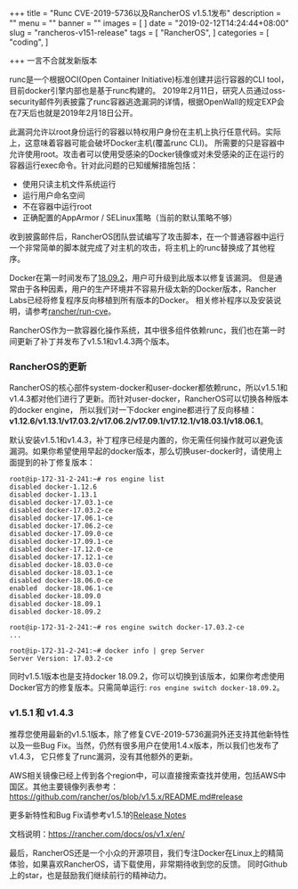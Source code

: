 +++
title = "Runc CVE-2019-5736以及RancherOS v1.5.1发布"
description = ""
menu = ""
banner = ""
images = [
]
date = "2019-02-12T14:24:44+08:00"
slug = "rancheros-v151-release"
tags = [
    "RancherOS",
]
categories = [
    "coding",
]

+++
一言不合就发新版本
<!--more-->

runc是一个根据OCI(Open Container Initiative)标准创建并运行容器的CLI tool，目前docker引擎内部也是基于runc构建的。
2019年2月11日，研究人员通过oss-security邮件列表披露了runc容器逃逸漏洞的详情，根据OpenWall的规定EXP会在7天后也就是2019年2月18日公开。

此漏洞允许以root身份运行的容器以特权用户身份在主机上执行任意代码。实际上，这意味着容器可能会破坏Docker主机(覆盖runc CLI)。
所需要的只是容器中允许使用root。攻击者可以使用受感染的Docker镜像或对未受感染的正在运行的容器运行exec命令。针对此问题的已知缓解措施包括：

- 使用只读主机文件系统运行
- 运行用户命名空间
- 不在容器中运行root
- 正确配置的AppArmor / SELinux策略（当前的默认策略不够）

收到披露邮件后，RancherOS团队尝试编写了攻击脚本，在一个普通容器中运行一个非常简单的脚本就完成了对主机的攻击，将主机上的runc替换成了其他程序。

Docker在第一时间发布了[18.09.2](https://github.com/docker/docker-ce/releases/tag/v18.09.2)，用户可升级到此版本以修复该漏洞。
但是通常由于各种因素，用户的生产环境并不容易升级太新的Docker版本，Rancher Labs已经将修复程序反向移植到所有版本的Docker。
相关修补程序以及安装说明，请参考[rancher/run-cve](https://github.com/rancher/runc-cve)。

RancherOS作为一款容器化操作系统，其中很多组件依赖runc，我们也在第一时间更新了补丁并发布了v1.5.1和v1.4.3两个版本。

### RancherOS的更新  

RancherOS的核心部件system-docker和user-docker都依赖runc，所以v1.5.1和v1.4.3都对他们进行了更新。而针对user-docker，RancherOS可以切换各种版本的docker engine，
所以我们对一下docker engine都进行了反向移植：**v1.12.6/v1.13.1/v17.03.2/v17.06.2/v17.09.1/v17.12.1/v18.03.1/v18.06.1**。

默认安装v1.5.1和v1.4.3，补丁程序已经是内置的，你无需任何操作就可以避免该漏洞。如果你希望使用早起的docker版本，那么切换user-docker时，请使用上面提到的补丁修复版本：

```
root@ip-172-31-2-241:~# ros engine list
disabled docker-1.12.6
disabled docker-1.13.1
disabled docker-17.03.1-ce
disabled docker-17.03.2-ce
disabled docker-17.06.1-ce
disabled docker-17.06.2-ce
disabled docker-17.09.0-ce
disabled docker-17.09.1-ce
disabled docker-17.12.0-ce
disabled docker-17.12.1-ce
disabled docker-18.03.0-ce
disabled docker-18.03.1-ce
disabled docker-18.06.0-ce
enabled  docker-18.06.1-ce
disabled docker-18.09.0
disabled docker-18.09.1
disabled docker-18.09.2

root@ip-172-31-2-241:~# ros engine switch docker-17.03.2-ce
...

root@ip-172-31-2-241:~# docker info | grep Server
Server Version: 17.03.2-ce
```

同时v1.5.1版本也是支持docker 18.09.2，你可以切换到该版本，如果你考虑使用Docker官方的修复版本。只需简单运行: `ros engine switch docker-18.09.2`。

### v1.5.1 和 v1.4.3  

推荐您使用最新的v1.5.1版本，除了修复CVE-2019-5736漏洞外还支持其他新特性以及一些Bug Fix。当然，仍然有很多用户在使用1.4.x版本，所以我们也发布了v1.4.3，
它只修复了runc漏洞，没有其他额外的更新。

AWS相关镜像已经上传到各个region中，可以直接搜索查找并使用，包括AWS中国区。其他主要镜像列表参考：https://github.com/rancher/os/blob/v1.5.x/README.md#release

更多新特性和Bug Fix请参考v1.5.1的[Release Notes](https://github.com/rancher/os/releases/tag/v1.5.1)

文档说明：https://rancher.com/docs/os/v1.x/en/

最后，RancherOS还是一个小众的开源项目，我们专注Docker在Linux上的精简体验，如果喜欢RancherOS，请下载使用，非常期待收到您的反馈。
同时Github上的star，也是鼓励我们继续前行的精神动力。
